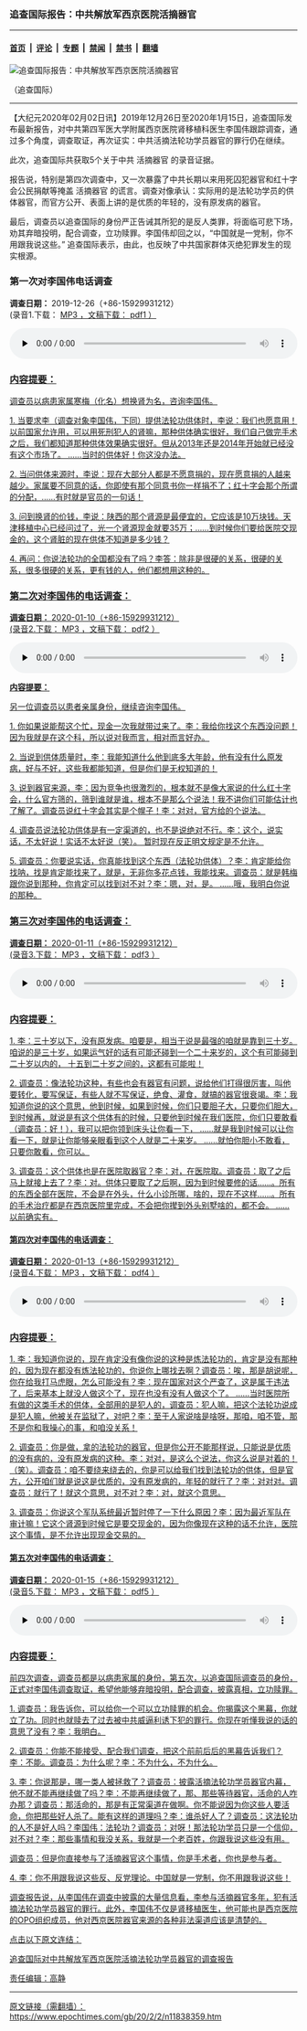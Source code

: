### 追查国际报告：中共解放军西京医院活摘器官

---

#### [首页](../../../..?n11838359) &nbsp;|&nbsp; [评论](../../../../../epoch-comment?n11838359) &nbsp;|&nbsp; [专题](../../../../../epoch-special?n11838359) &nbsp;|&nbsp; [禁闻](../../../../../epoch-news?n11838359) &nbsp;|&nbsp; [禁书](../../../../../books?n11838359) &nbsp;|&nbsp; [翻墙](https://github.com/gfw-breaker/nogfw/blob/master/README.md?n11838359)


<div><img alt="追查国际报告：中共解放军西京医院活摘器官" class="attachment-djy_600_400 size-djy_600_400 wp-post-image" src="https://i.epochtimes.com/assets/uploads/2020/02/1-356-600x400-450x300.jpg"/>
<div class="caption">
 <p>
  （追查国际）
 </p>
</div></div><hr/><div class="post_content" id="artbody" itemprop="articleBody">
 <!-- article content begin -->
 <p>
  【大纪元2020年02月02日讯】2019年12月26日至2020年1月15日，追查国际发布最新报告，对中共第四军医大学附属西京医院肾移植科医生李国伟跟踪调查，通过多个角度，调查取证，再次证实：中共活摘法轮功学员器官的罪行仍在继续。
 </p>
 <p>
  此次，追查国际共获取5个关于中共
  <ok href="https://www.epochtimes.com/gb/tag/%E6%B4%BB%E6%91%98%E5%99%A8%E5%AE%98.html">
   活摘器官
  </ok>
  的录音证据。
 </p>
 <p>
  报告说，特别是第四次调查中，又一次暴露了中共长期以来用死囚犯器官和红十字会公民捐献等掩盖
  <ok href="https://www.epochtimes.com/gb/tag/%E6%B4%BB%E6%91%98%E5%99%A8%E5%AE%98.html">
   活摘器官
  </ok>
  的谎言。调查对像承认：实际用的是法轮功学员的供体器官，而官方公开、表面上讲的是优质的年轻的，没有原发病的器官。
 </p>
 <p>
  最后，调查员以追查国际的身份严正告诫其所犯的是反人类罪，将面临可悲下场，劝其弃暗投明，配合调查，立功赎罪。李国伟却回之以，“中国就是一党制，你不用跟我说这些。” 追查国际表示，由此，也反映了中共国家群体灭绝犯罪发生的现实根源。
 </p>
 <h3>
  <strong>
   第一次对李国伟电话调查
  </strong>
 </h3>
 <p>
  <strong>
   调查日期：
  </strong>
  2019-12-26（+86-15929931212）
  <br/>
  (录音1.下载：
  <a data-insert-class="" data-insert-type="file" href="https://www.zhuichaguoji.org/sites/default/files/mp3/2020/01/125865_1580404953.mp3" rel="noopener noreferrer" target="_blank">
   MP3
  </ok>
  ，文稿下载：
  <a data-insert-class="" data-insert-type="file" href="http://www.zhuichaguoji.org/sites/default/files/2020-01/125865_1580509151.pdf" rel="noopener noreferrer" target="_blank">
   pdf1
  </ok>
  ）
 </p>
 <!--[if lt IE 9]><script>document.createElement('audio');</script><![endif]-->
 <audio class="wp-audio-shortcode" controls="controls" id="audio-11838359-1" preload="none" style="width: 100%;">
  <source src="https://i.epochtimes.com/assets/uploads/mp3/2020/02/125865_1580404953.mp3?_=1" type="audio/mpeg"/>
  <ok href="https://i.epochtimes.com/assets/uploads/mp3/2020/02/125865_1580404953.mp3">
   https://i.epochtimes.com/assets/uploads/mp3/2020/02/125865_1580404953.mp3
  </ok>
 </audio>
 <h3>
  <strong>
   内容提要：
  </strong>
 </h3>
 <p>
  调查员以病患家属寒梅（化名）想换肾为名，咨询李国伟。
 </p>
 <p>
  1. 当要求李（调查对象李国伟，下同）提供法轮功供体时，李说：我们也愿意用！以前国家允许用，可以用死刑犯人的肾嘛，那种供体确实很好，我们自己做完手术之后，我们都知道那种供体效果确实很好。但从2013年还是2014年开始就已经没有这个市场了。 ……当时的供体好！你这没办法。
 </p>
 <p>
  2. 当问供体来源时，李说：现在大部分人都是不愿意捐的，现在愿意捐的人越来越少。家属要不同意的话，你即使有那个同意书你一样捐不了；红十字会那个所谓的分配，……有时就是官员的一句话！
 </p>
 <p>
  3. 问到换肾的价钱，李说：陕西的那个肾源是最便宜的，它应该是10万块钱。天津移植中心已经问过了，光一个肾源现金就要35万；……到时候你们要给医院交现金的，这个肾脏的现在供体不知道是多少钱？
 </p>
 <p>
  4. 再问：你说法轮功的全国都没有了吗？李答：除非是很硬的关系，很硬的关系，很多很硬的关系，更有钱的人，他们都想用这种的。
 </p>
 <h3>
  <strong>
   第二次对李国伟的电话调查：
  </strong>
 </h3>
 <p>
  <strong>
   调查日期：
  </strong>
  2020-01-10（+86-15929931212）
  <br/>
  (录音2.下载：
  <a data-insert-class="" data-insert-type="file" href="https://www.zhuichaguoji.org/sites/default/files/mp3/2020/01/125865_1580404953_0.mp3" rel="noopener noreferrer" target="_blank">
   MP3
  </ok>
  ，文稿下载：
  <a data-insert-class="" data-insert-type="file" href="http://www.zhuichaguoji.org/sites/default/files/2020-01/125865_1580509151_0.pdf" rel="noopener noreferrer" target="_blank">
   pdf2
  </ok>
  ）
 </p>
 <audio class="wp-audio-shortcode" controls="controls" id="audio-11838359-2" preload="none" style="width: 100%;">
  <source src="https://i.epochtimes.com/assets/uploads/mp3/2020/02/125865_1580404953_0.mp3?_=2" type="audio/mpeg"/>
  <ok href="https://i.epochtimes.com/assets/uploads/mp3/2020/02/125865_1580404953_0.mp3">
   https://i.epochtimes.com/assets/uploads/mp3/2020/02/125865_1580404953_0.mp3
  </ok>
 </audio>
 <p>
  <strong>
   内容提要：
  </strong>
 </p>
 <p>
  另一位调查员以患者亲属身份，继续咨询李国伟。
 </p>
 <p>
  1. 你如果说能帮这个忙，现金一次我就带过来了。李：我给你找这个东西没问题！因为我就是在这个科，所以说对我而言，相对而言好办。
 </p>
 <p>
  2. 当说到供体质量时，李：我能知道什么他到底多大年龄，他有没有什么原发病，好与不好，这些我都能知道，但是你们是无权知道的！
 </p>
 <p>
  3. 说到器官来源，李：因为竞争也很激烈的，根本就不是像大家说的什么红十字会，什么官方筛的，筛到谁就是谁，根本不是那么个说法！我不讲你们可能估计也了解了。调查员说红十字会其实是个幌子！李：对对，官方给的个说法。
 </p>
 <p>
  4. 调查员说法轮功供体是有一定渠道的，也不是说绝对不行。李：这个，说实话，不太好说！实话不太好说（笑）。 暂时现在反正明文规定是不允许。
 </p>
 <p>
  5. 调查员：你要说实话，你真能找到这个东西（法轮功供体）？李：肯定能给你找呐，找是肯定能找来了，就是，无非你多花点钱，我能找来。调查员：就是韩梅跟你说到那种，你肯定可以找到对不对？李：嗯，对，是。 ……哦，我明白你说的那种。
 </p>
 <h3>
  <strong>
   第三次对李国伟的电话调查：
  </strong>
 </h3>
 <p>
  <strong>
   调查日期：
  </strong>
  2020-01-11（+86-15929931212）
  <br/>
  (录音3.下载：
  <a data-insert-class="" data-insert-type="file" href="https://www.zhuichaguoji.org/sites/default/files/mp3/2020/01/125865_1580509320.mp3" rel="noopener noreferrer" target="_blank">
   MP3
  </ok>
  ，文稿下载：
  <a data-insert-class="" data-insert-type="file" href="http://www.zhuichaguoji.org/sites/default/files/2020-01/125865_1580509151_1.pdf" rel="noopener noreferrer" target="_blank">
   pdf3
  </ok>
  ）
 </p>
 <audio class="wp-audio-shortcode" controls="controls" id="audio-11838359-3" preload="none" style="width: 100%;">
  <source src="https://i.epochtimes.com/assets/uploads/mp3/2020/02/125865_1580509320.mp3?_=3" type="audio/mpeg"/>
  <ok href="https://i.epochtimes.com/assets/uploads/mp3/2020/02/125865_1580509320.mp3">
   https://i.epochtimes.com/assets/uploads/mp3/2020/02/125865_1580509320.mp3
  </ok>
 </audio>
 <h3>
  <strong>
   内容提要：
  </strong>
 </h3>
 <p>
  1. 李：三十岁以下，没有原发病。咱要是，相当于说是最强的咱就是靠到三十岁。咱说的是三十岁，如果运气好的话有可能还碰到一个二十来岁的，这个有可能碰到二十岁以内的， 十五到二十岁之间的，这都有可能啦！
 </p>
 <p>
  2. 调查员：像法轮功这种，有些也会有器官有问题，说给他们打得很厉害，叫他要转化，要写保证，有些人就不写保证，绝食、灌食，就搞的器官很衰竭。李：我知道你说的这个意思，他到时候，如果到时候，你们只要胆子大，只要你们胆大，到时候再，就说是有这个供体有的时候，只要他到时候在我们医院，你们只要敢看（调查员：好！），我可以把你领到床头让你看一下， ……就是我到时候可以让你看一下，就是让你能够亲眼看到这个人就是二十来岁。 ……就怕你胆小不敢看，只要你敢看，你可以。
 </p>
 <p>
  3. 调查员：这个供体也是在医院取器官？李：对，在医院取。调查员：取了之后马上就接上去了？李：对。供体只要取了之后啊，因为到时候要修的话……。所有的东西全部在医院，不会是在外头，什么小诊所哪，啥的，现在不这样……。所有的手术治疗都是在西京医院里完成，不会把你撵到外头别墅啥的，都不会。 ……以前确实有。
 </p>
 <h4>
  <strong>
   第四次对李国伟的电话调查：
  </strong>
 </h4>
 <p>
  <strong>
   调查日期：
  </strong>
  2020-01-13（+86-15929931212）
  <br/>
  (录音4.下载：
  <a data-insert-class="" data-insert-type="file" href="https://www.zhuichaguoji.org/sites/default/files/mp3/2020/01/125865_1580404953_2.mp3" rel="noopener noreferrer" target="_blank">
   MP3
  </ok>
  ，文稿下载：
  <a data-insert-class="" data-insert-type="file" href="http://www.zhuichaguoji.org/sites/default/files/2020-01/125865_1580509151_2.pdf" rel="noopener noreferrer" target="_blank">
   pdf4
  </ok>
  ）
 </p>
 <audio class="wp-audio-shortcode" controls="controls" id="audio-11838359-4" preload="none" style="width: 100%;">
  <source src="https://i.epochtimes.com/assets/uploads/mp3/2020/02/125865_1580684537.mp3?_=4" type="audio/mpeg"/>
  <ok href="https://i.epochtimes.com/assets/uploads/mp3/2020/02/125865_1580684537.mp3">
   https://i.epochtimes.com/assets/uploads/mp3/2020/02/125865_1580684537.mp3
  </ok>
 </audio>
 <h3>
  <strong>
   内容提要：
  </strong>
 </h3>
 <p>
  1. 李：我知道你说的，现在肯定没有像你说的这种是炼法轮功的，肯定是没有那种的，因为现在都没有炼法轮功的，你说你上哪找去啊？调查员：唉，那是胡说呢，你在给我打马虎眼，怎么可能没有？李：现在国家对这个严查了，这是属于违法了，后来基本上就没人做这个了，现在也没有没有人做这个了。 ……当时医院所有做的这类手术的供体，全部用的是犯人的，调查员：犯人嘛，把这个法轮功说成是犯人嘛，他被关在监狱了，对吧？李：至于人家说啥是啥呀，那咱，咱不管，那不是你和我操心的事，和咱没关系！
 </p>
 <p>
  2. 调查员：你是做，拿的法轮功的器官，但是你公开不能那样说，只能说是优质的没有病的，没有原发病的这种。李：对对，是这么个说法，你这么说是对着的！ （笑）。调查员：咱不要绕来绕去的，你是可以给我们找到法轮功的供体，但是官方，公开咱们就是说这是优质的，没有原发病的，年轻的就行了？李：对对对。调查员：就行了！就这个意思，对不对？李：对，就这个意思。
 </p>
 <p>
  3. 调查员：你说这个军队系统最近暂时停了一下什么原因？李：因为最近军队在审计嘛！它这个肾源到时候它是要交现金的，因为你像现在这种的话不允许，医院这个事情，是不允许出现现金交易的。
 </p>
 <h4>
  <strong>
   第五次对李国伟的电话调查：
  </strong>
 </h4>
 <p>
  <strong>
   调查日期：
  </strong>
  2020-01-15（+86-15929931212）
  <br/>
  (录音5.下载：
  <a data-insert-class="" data-insert-type="file" href="https://www.zhuichaguoji.org/sites/default/files/mp3/2020/01/125865_1580404953_3.mp3" rel="noopener noreferrer" target="_blank">
   MP3
  </ok>
  ，文稿下载：
  <a data-insert-class="" data-insert-type="file" href="http://www.zhuichaguoji.org/sites/default/files/2020-01/125865_1580405018_3.pdf" rel="noopener noreferrer" target="_blank">
   pdf5
  </ok>
  ）
 </p>
 <audio class="wp-audio-shortcode" controls="controls" id="audio-11838359-5" preload="none" style="width: 100%;">
  <source src="https://i.epochtimes.com/assets/uploads/mp3/2020/02/125865_1580404953_3.mp3?_=5" type="audio/mpeg"/>
  <ok href="https://i.epochtimes.com/assets/uploads/mp3/2020/02/125865_1580404953_3.mp3">
   https://i.epochtimes.com/assets/uploads/mp3/2020/02/125865_1580404953_3.mp3
  </ok>
 </audio>
 <h3>
  <strong>
   内容提要：
  </strong>
 </h3>
 <p>
  前四次调查，调查员都是以病患家属的身份，第五次，以追查国际调查员的身份，正式对李国伟调查取证，希望他能够弃暗投明，配合调查，披露真相，立功赎罪。
 </p>
 <p>
  1. 调查员：我告诉你，可以给你一个可以立功赎罪的机会。你揭露这个黑幕，你就立了功。同时也就赎去了过去被中共威逼利诱下犯的罪行。你现在听懂我说的话的意思了没有？李：我明白。
 </p>
 <p>
  2. 调查员：你能不能接受、配合我们调查，把这个前前后后的黑幕告诉我们？李：不能。调查员：为什么呢？李：不为什么，不为什么。
 </p>
 <p>
  3. 李：你说那是，哪一类人被拯救了？调查员：披露活摘法轮功学员器官内幕，他不就不能再继续做了吗？李：不能再继续做了，那、那些等待器官，活命的人咋办那？调查员：那活命的，那是有正常渠道在做啊。你不能说因为你这些人要活命，你把那些好人杀了。能有这样的道理吗？李：谁杀好人了？调查员：这法轮功的人不是好人吗？李国伟：法轮功？调查员：对呀！那法轮功学员只是一个信仰，对不对？李：那些事情和我没关系，我就是一个老百姓，你跟我说这些没有用。
 </p>
 <p>
  调查员：但是你直接参与了活摘器官这个事情，你是手术者，你也是参与者。
 </p>
 <p>
  4. 李：你不用跟我说这些反、反党理论。中国就是一党制，你不用跟我说这些！
 </p>
 <p>
  调查报告说，从李国伟在调查中披露的大量信息看，李参与活摘器官多年，犯有活摘法轮功学员器官的罪行。此外，李国伟不仅是肾移植医生，他可能也是西京医院的OPO组织成员，他对西京医院器官来源的各种非法渠道应该是清楚的。
 </p>
 <p>
  点击以下原文连结：
 </p>
 <p>
  <ok href="https://www.zhuichaguoji.org/node/125865">
   追查国际对中共解放军西京医院活摘法轮功学员器官的调查报告
  </ok>
 </p>
 <p>
  责任编辑：高静
 </p>
 <!-- article content end -->
 <div id="below_article_ad">
 </div>
</div>


---

原文链接（需翻墙）：https://www.epochtimes.com/gb/20/2/2/n11838359.htm